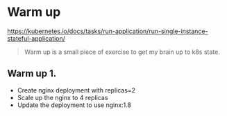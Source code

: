 # Warm up

https://kubernetes.io/docs/tasks/run-application/run-single-instance-stateful-application/
> Warm up is a small piece of exercise to get my brain up to k8s state.

## Warm up 1.
- Create nginx deployment with replicas=2 
- Scale up the nginx to 4 replicas
- Update the deployment to use nginx:1.8

